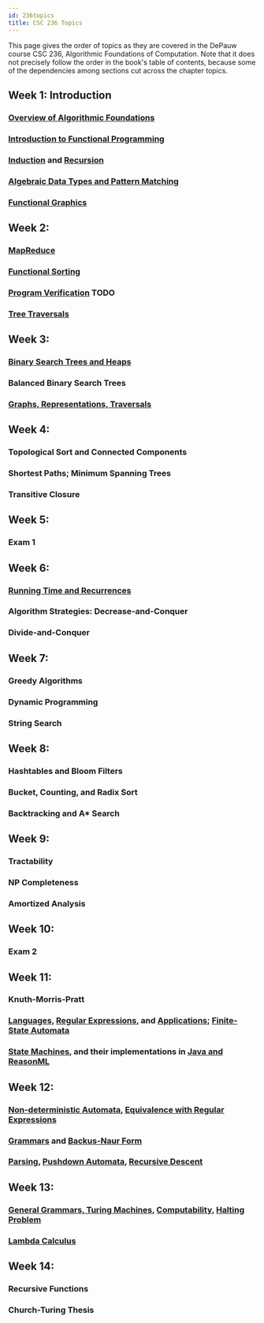 ```yaml
---
id: 236topics
title: CSC 236 Topics
---
```


This page gives the order of topics as they are covered in the DePauw course CSC 236, Algorithmic Foundations of Computation.
Note that it does not precisely follow the order in the book's table of contents, because some of the dependencies among sections cut across the chapter topics.

## Week 1: Introduction
### [Overview of Algorithmic Foundations](algoverview.md)

### [Introduction to Functional Programming](fp/intro.md)

### [Induction](logic/induction.md) and [Recursion](logic/recursion.md)

### [Algebraic Data Types and Pattern Matching](fp/types.md)

### [Functional Graphics](fp/doodle.md)

## Week 2:
### [MapReduce](fp/map-reduce.md)

### [Functional Sorting](ds/lists.md)

### [Program Verification](ds/verification.md) **TODO**

### [Tree Traversals](ds/trees.md)

## Week 3:

### [Binary Search Trees and Heaps](ds/bst.md)

### Balanced Binary Search Trees

### [Graphs, Representations, Traversals](ds/graphs.md)

## Week 4:
### Topological Sort and Connected Components

### Shortest Paths; Minimum Spanning Trees

### Transitive Closure

## Week 5:
### Exam 1

## Week 6:
### [Running Time and Recurrences](ds/recurrence.md)

### Algorithm Strategies: Decrease-and-Conquer

### Divide-and-Conquer

## Week 7:
### Greedy Algorithms

### Dynamic Programming

### String Search

## Week 8:
### Hashtables and Bloom Filters

### Bucket, Counting, and Radix Sort

### Backtracking and A* Search

## Week 9:
### Tractability

### NP Completeness

### Amortized Analysis

## Week 10:
### Exam 2

## Week 11:
### Knuth-Morris-Pratt

### [Languages](lang/languages.md), [Regular Expressions](lang/regexp.md), and [Applications](lang/regexpapp.md); [Finite-State Automata](lang/fsa.md)

### [State Machines](logic/state.md), and their implementations in [Java and ReasonML](fp/state.md)

## Week 12:
### [Non-deterministic Automata](lang/nfa.md), [Equivalence with Regular Expressions](lang/fsareg.md)

### [Grammars](lang/cfg.md) and [Backus-Naur Form](lang/bnf.md)

### [Parsing](lang/parsing.md), [Pushdown Automata](lang/pda.md), [Recursive Descent](fp/parser-comb.md)

## Week 13:
### [General Grammars, Turing Machines](lang/tm.md), [Computability](lang/computability.md), [Halting Problem](lang/halting.md)

### [Lambda Calculus](fp/lambda.md)

## Week 14:
### Recursive Functions

### Church-Turing Thesis
